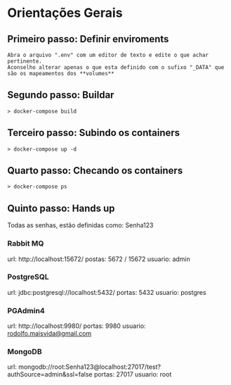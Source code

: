# Orientações Gerais

## Primeiro passo: Definir enviroments
	Abra o arquivo ".env" com um editor de texto e edite o que achar pertinente.
	Aconselho alterar apenas o que esta definido com o sufixo "_DATA" que são os mapeamentos dos **volumes**	
	
## Segundo passo: Buildar
	> docker-compose build

## Terceiro passo: Subindo os containers
	> docker-compose up -d

## Quarto passo: Checando os containers
	> docker-compose ps

## Quinto passo: Hands up
Todas as senhas, estão definidas como: Senha123

### Rabbit MQ
url: http://localhost:15672/
postas: 5672 / 15672
usuario: admin

### PostgreSQL
url: jdbc:postgresql://localhost:5432/
portas: 5432
usuario: postgres


### PGAdmin4
url: http://localhost:9980/
portas: 9980
usuario: rodolfo.maisvida@gmail.com


### MongoDB
url: mongodb://root:Senha123@localhost:27017/test?authSource=admin&ssl=false
portas: 27017
usuario: root